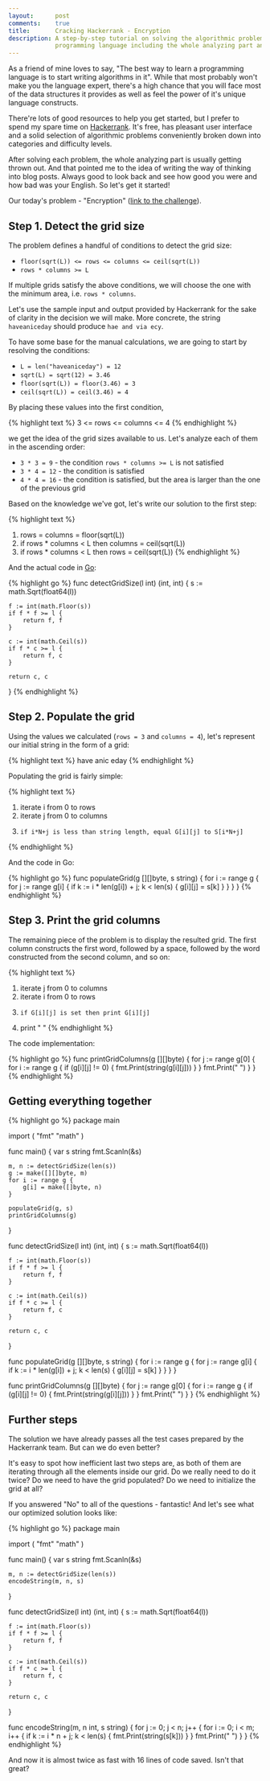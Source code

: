```yaml
---
layout:      post
comments:    true
title:       Cracking Hackerrank - Encryption
description: A step-by-step tutorial on solving the algorithmic problem from Hackerrank called "Encryption" in Go
             programming language including the whole analyzing part and code snippets.
---
```


As a friend of mine loves to say, "The best way to learn a programming language is to start writing algorithms in it".
While that most probably won't make you the language expert, there's a high chance that you will face most of the data
structures it provides as well as feel the power of it's unique language constructs.

There're lots of good resources to help you get started, but I prefer to spend my spare time on
[Hackerrank](https://www.hackerrank.com/). It's free, has pleasant user interface and a solid selection of algorithmic
problems conveniently broken down into categories and difficulty levels.

After solving each problem, the whole analyzing part is usually getting thrown out. And that pointed me to the idea of
writing the way of thinking into blog posts. Always good to look back and see how good you were and how bad was your
English. So let's get it started!

Our today's problem - "Encryption" ([link to the challenge](https://www.hackerrank.com/challenges/encryption)).

<!--more-->

## Step 1. Detect the grid size

The problem defines a handful of conditions to detect the grid size:

- `floor(sqrt(L)) <= rows <= columns <= ceil(sqrt(L))`
- `rows * columns >= L`

If multiple grids satisfy the above conditions, we will choose the one with the minimum area, i.e. `rows * columns`.

Let's use the sample input and output provided by Hackerrank for the sake of clarity in the decision we will make. More
concrete, the string `haveaniceday` should produce `hae and via ecy`.

To have some base for the manual calculations, we are going to start by resolving the conditions:

- `L = len("haveaniceday") = 12`
- `sqrt(L) = sqrt(12) = 3.46`
- `floor(sqrt(L)) = floor(3.46) = 3`
- `ceil(sqrt(L)) = ceil(3.46) = 4`

By placing these values into the first condition,

{% highlight text %}
3 <= rows <= columns <= 4
{% endhighlight %}

we get the idea of the grid sizes available to us. Let's analyze each of them in the ascending order:

- `3 * 3 = 9` - the condition `rows * columns >= L` is not satisfied
- `3 * 4 = 12` - the condition is satisfied
- `4 * 4 = 16` - the condition is satisfied, but the area is larger than the one of the previous grid

Based on the knowledge we've got, let's write our solution to the first step:

{% highlight text %}
1. rows = columns = floor(sqrt(L))
2. if rows * columns < L then columns = ceil(sqrt(L))
3. if rows * columns < L then rows = ceil(sqrt(L))
{% endhighlight %}

And the actual code in [Go](https://golang.org/):

{% highlight go %}
func detectGridSize(l int) (int, int) {
    s := math.Sqrt(float64(l))

    f := int(math.Floor(s))
    if f * f >= l {
        return f, f
    }

    c := int(math.Ceil(s))
    if f * c >= l {
        return f, c
    }

    return c, c
}
{% endhighlight %}


## Step 2. Populate the grid

Using the values we calculated (`rows = 3` and `columns = 4`), let's represent our initial string in the form of a grid:

{% highlight text %}
have
anic
eday
{% endhighlight %}

Populating the grid is fairly simple:

{% highlight text %}
1. iterate i from 0 to rows
2.   iterate j from 0 to columns
3.     if i*N+j is less than string length, equal G[i][j] to S[i*N+j]
{% endhighlight %}

And the code in Go:

{% highlight go %}
func populateGrid(g [][]byte, s string) {
    for i := range g {
        for j := range g[i] {
            if k := i * len(g[i]) + j; k < len(s) {
                g[i][j] = s[k]
            }
        }
    }
}
{% endhighlight %}


## Step 3. Print the grid columns

The remaining piece of the problem is to display the resulted grid. The first column constructs the first word, followed
by a space, followed by the word constructed from the second column, and so on:

{% highlight text %}
1. iterate j from 0 to columns
2.   iterate i from 0 to rows
3.     if G[i][j] is set then print G[i][j]
4.   print " "
{% endhighlight %}

The code implementation:

{% highlight go %}
func printGridColumns(g [][]byte) {
    for j := range g[0] {
        for i := range g {
            if (g[i][j] != 0) {
                fmt.Print(string(g[i][j]))
            }
        }
        fmt.Print(" ")
    }
}
{% endhighlight %}


## Getting everything together

{% highlight go %}
package main

import (
    "fmt"
    "math"
)

func main() {
    var s string
    fmt.Scanln(&s)

    m, n := detectGridSize(len(s))
    g := make([][]byte, m)
    for i := range g {
        g[i] = make([]byte, n)
    }

    populateGrid(g, s)
    printGridColumns(g)
}

func detectGridSize(l int) (int, int) {
    s := math.Sqrt(float64(l))

    f := int(math.Floor(s))
    if f * f >= l {
        return f, f
    }

    c := int(math.Ceil(s))
    if f * c >= l {
        return f, c
    }

    return c, c
}

func populateGrid(g [][]byte, s string) {
    for i := range g {
        for j := range g[i] {
            if k := i * len(g[i]) + j; k < len(s) {
                g[i][j] = s[k]
            }
        }
    }
}

func printGridColumns(g [][]byte) {
    for j := range g[0] {
        for i := range g {
            if (g[i][j] != 0) {
                fmt.Print(string(g[i][j]))
            }
        }
        fmt.Print(" ")
    }
}
{% endhighlight %}


## Further steps

The solution we have already passes all the test cases prepared by the Hackerrank team. But can we do even better?

It's easy to spot how inefficient last two steps are, as both of them are iterating through all the elements inside our
grid. Do we really need to do it twice? Do we need to have the grid populated? Do we need to initialize the grid at all?

If you answered "No" to all of the questions - fantastic! And let's see what our optimized solution looks like:

{% highlight go %}
package main

import (
	"fmt"
	"math"
)

func main() {
	var s string
	fmt.Scanln(&s)

	m, n := detectGridSize(len(s))
	encodeString(m, n, s)
}

func detectGridSize(l int) (int, int) {
	s := math.Sqrt(float64(l))

	f := int(math.Floor(s))
	if f * f >= l {
		return f, f
	}

	c := int(math.Ceil(s))
	if f * c >= l {
		return f, c
	}

	return c, c
}

func encodeString(m, n int, s string) {
	for j := 0; j < n; j++ {
		for i := 0; i < m; i++ {
			if k := i * n + j; k < len(s) {
				fmt.Print(string(s[k]))
			}
		}
		fmt.Print(" ")
	}
}
{% endhighlight %}

And now it is almost twice as fast with 16 lines of code saved. Isn't that great?
